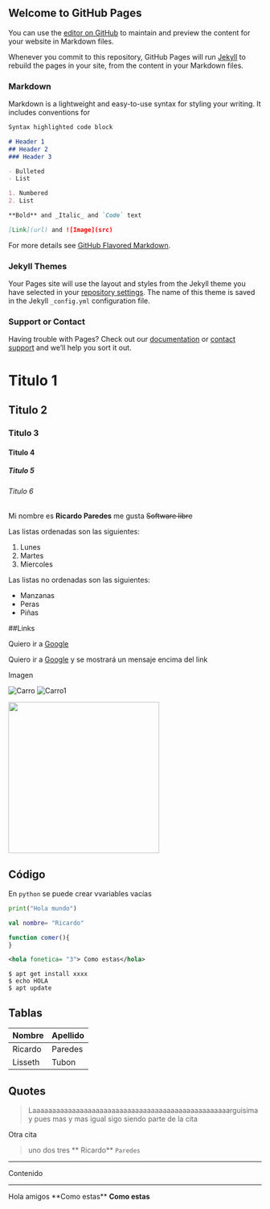 ## Welcome to GitHub Pages

You can use the [editor on GitHub](https://github.com/LibresRicardoParedes/LibresRicardoParedes.github.io/edit/main/README.md) to maintain and preview the content for your website in Markdown files.

Whenever you commit to this repository, GitHub Pages will run [Jekyll](https://jekyllrb.com/) to rebuild the pages in your site, from the content in your Markdown files.

### Markdown

Markdown is a lightweight and easy-to-use syntax for styling your writing. It includes conventions for

```markdown
Syntax highlighted code block

# Header 1
## Header 2
### Header 3

- Bulleted
- List

1. Numbered
2. List

**Bold** and _Italic_ and `Code` text

[Link](url) and ![Image](src)
```

For more details see [GitHub Flavored Markdown](https://guides.github.com/features/mastering-markdown/).

### Jekyll Themes

Your Pages site will use the layout and styles from the Jekyll theme you have selected in your [repository settings](https://github.com/LibresRicardoParedes/LibresRicardoParedes.github.io/settings). The name of this theme is saved in the Jekyll `_config.yml` configuration file.

### Support or Contact

Having trouble with Pages? Check out our [documentation](https://docs.github.com/categories/github-pages-basics/) or [contact support](https://github.com/contact) and we’ll help you sort it out.

# Titulo 1
## Titulo 2
### Titulo 3
#### Titulo 4
##### Titulo 5
###### Titulo 6

Mi nombre es **Ricardo Paredes** me gusta ~~Software libre~~

Las listas ordenadas son las siguientes:
1. Lunes
2. Martes
1. Miercoles

Las listas no ordenadas son las siguientes:
- Manzanas
- Peras 
- Piñas

##Links

Quiero ir a [Google](http://www.google.com)

Quiero ir a [Google](http://www.google.com "Me gustan las papayas") y se mostrará un mensaje encima del link

Imagen

![Carro](https://www.adslzone.net/app/uploads/2019/04/borrar-fondo-imagen.jpg "Otro mensaje")
![Carro1](https://www.adslzone.net/app/uploads/2019/04/borrar-fondo-imagen.jpg)

<img src= "https://www.adslzone.net/app/uploads/2019/04/borrar-fondo-imagen.jpg" height= "300px">

## Código
En `python` se puede crear vvariables vacías
```python
print("Hola mundo")
```

```kotlin
val nombre= "Ricardo"
```

```javascript
function comer(){
}
```

```xml
<hola fonetica= "3"> Como estas</hola>
```

```
$ apt get install xxxx
$ echo HOLA
$ apt update
```

## Tablas
| Nombre | Apellido|
| ---    | ---     |
| Ricardo| Paredes |
| Lisseth| Tubon   |


## Quotes

>Laaaaaaaaaaaaaaaaaaaaaaaaaaaaaaaaaaaaaaaaaaaaaaaaaarguisima y pues mas y mas 
>igual sigo siendo parte de la cita 

Otra cita  
> uno
> dos
> tres
> ** Ricardo** `Paredes`

---

Contenido

---

<p>Hola amigos **Como estas** <strong>Como estas</strong></p>
